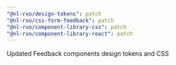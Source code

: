 ```yaml
---
"@nl-rvo/design-tokens": patch
"@nl-rvo/css-form-feedback": patch
"@nl-rvo/component-library-css": patch
"@nl-rvo/component-library-react": patch
---
```


Updated Feedback components design tokens and CSS
